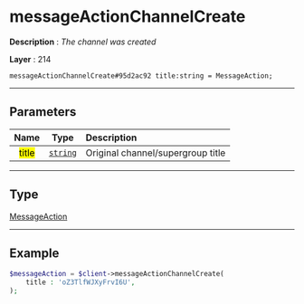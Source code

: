 # messageActionChannelCreate

**Description** : *The channel was created*

**Layer** : 214

```tl
messageActionChannelCreate#95d2ac92 title:string = MessageAction;
```

---

## Parameters

| Name | Type | Description |
| :---: | :---: | :--- |
| <mark>title</mark> | [`string`](type/string) | Original channel/supergroup title |

---

## Type

[MessageAction](type/MessageAction)

---

## Example

```php
$messageAction = $client->messageActionChannelCreate(
	title : 'oZ3TlfWJXyFrvI6U',
);
```